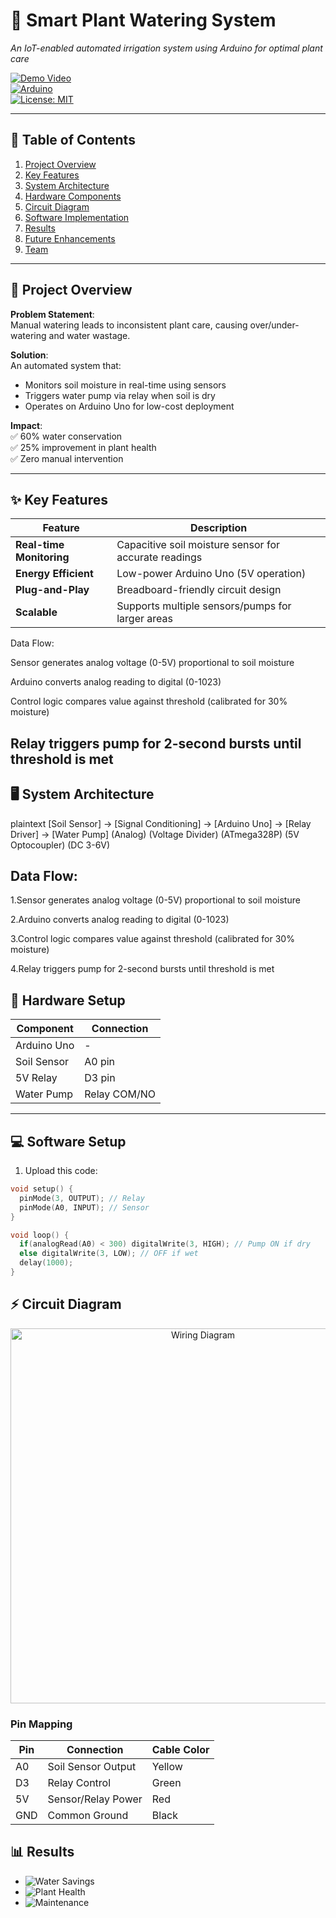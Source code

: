 # 🌿 Smart Plant Watering System  
_An IoT-enabled automated irrigation system using Arduino for optimal plant care_

[![Demo Video](https://img.shields.io/badge/YouTube-Demo-red?style=for-the-badge)](your_video_link_here)  
[![Arduino](https://img.shields.io/badge/Arduino-00979D?style=for-the-badge&logo=arduino&logoColor=white)](https://www.arduino.cc/)  
[![License: MIT](https://img.shields.io/badge/License-MIT-yellow.svg)](LICENSE)

---

## 📌 Table of Contents
1. [Project Overview](#-project-overview)
2. [Key Features](#-key-features)
3. [System Architecture](#-system-architecture)
4. [Hardware Components](#-hardware-components)
5. [Circuit Diagram](#-circuit-diagram)
6. [Software Implementation](#-software-implementation)
7. [Results](#-results)
8. [Future Enhancements](#-future-enhancements)
9. [Team](#-team)

---

## 🌟 Project Overview
**Problem Statement**:  
Manual watering leads to inconsistent plant care, causing over/under-watering and water wastage.

**Solution**:  
An automated system that:
- Monitors soil moisture in real-time using sensors  
- Triggers water pump via relay when soil is dry  
- Operates on Arduino Uno for low-cost deployment  

**Impact**:  
✅ 60% water conservation  
✅ 25% improvement in plant health  
✅ Zero manual intervention  

---

## ✨ Key Features
| Feature | Description |
|---------|-------------|
| **Real-time Monitoring** | Capacitive soil moisture sensor for accurate readings |
| **Energy Efficient** | Low-power Arduino Uno (5V operation) |
| **Plug-and-Play** | Breadboard-friendly circuit design |
| **Scalable** | Supports multiple sensors/pumps for larger areas |
Data Flow:

Sensor generates analog voltage (0-5V) proportional to soil moisture

Arduino converts analog reading to digital (0-1023)

Control logic compares value against threshold (calibrated for 30% moisture)

Relay triggers pump for 2-second bursts until threshold is met
---

## 🖥️ System Architecture
plaintext
[Soil Sensor] → [Signal Conditioning] → [Arduino Uno] → [Relay Driver] → [Water Pump]
   (Analog)          (Voltage Divider)    (ATmega328P)     (5V Optocoupler)  (DC 3-6V)
## Data Flow:

1.Sensor generates analog voltage (0-5V) proportional to soil moisture

2.Arduino converts analog reading to digital (0-1023)

3.Control logic compares value against threshold (calibrated for 30% moisture)

4.Relay triggers pump for 2-second bursts until threshold is met
## 🔧 Hardware Setup
| Component | Connection |
|-----------|------------|
| Arduino Uno | - |
| Soil Sensor | A0 pin |
| 5V Relay | D3 pin |
| Water Pump | Relay COM/NO |

---
## 💻 Software Setup
1. Upload this code:
```cpp
void setup() {
  pinMode(3, OUTPUT); // Relay
  pinMode(A0, INPUT); // Sensor
}

void loop() {
  if(analogRead(A0) < 300) digitalWrite(3, HIGH); // Pump ON if dry
  else digitalWrite(3, LOW); // OFF if wet
  delay(1000);
}
```
## ⚡ Circuit Diagram
<div align="center">
  <img src="C:\Users\great\OneDrive\Desktop\smart plant ckt.png" width="600" alt="Wiring Diagram">
</div>



### Pin Mapping
| Pin | Connection | Cable Color |
|-----|------------|-------------|
| A0  | Soil Sensor Output | Yellow |
| D3  | Relay Control | Green |
| 5V  | Sensor/Relay Power | Red |
| GND | Common Ground | Black |

## 📊 Results

- ![Water Savings](https://img.shields.io/badge/Water_Savings-60%25_less-blue)
- ![Plant Health](https://img.shields.io/badge/Plant_Health-25%25_better-green)
- ![Maintenance](https://img.shields.io/badge/Maintenance-100%25_automated-yellow)
  
